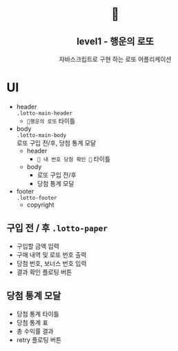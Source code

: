 <h1 align="middle">🎱</h1>
<h2 align="middle">level1 - 행운의 로또</h2>
<p align="middle">자바스크립트로 구현 하는 로또 어플리케이션</p>

# UI

- header  
  `.lotto-main-header`
  - `🎱행운의 로또` 타이틀
- body  
  `.lotto-main-body`  
  로또 구입 전/후, 당첨 통계 모달
  - header
    - `🎱 내 번호 당첨 확인 🎱` 타이틀
  - body
    - 로또 구입 전/후
    - 당첨 통계 모달
- footer  
  `.lotto-footer`
  - copyright

## 구입 전 / 후 `.lotto-paper`

- 구입할 금액 입력
- 구매 내역 및 로또 번호 출력
- 당첨 번호, 보너스 번호 입력
- 결과 확인 플로팅 버튼

## 당첨 통계 모달

- 당첨 통계 타이틀
- 당첨 통계 표
- 총 수익률 결과
- retry 플로팅 버튼
